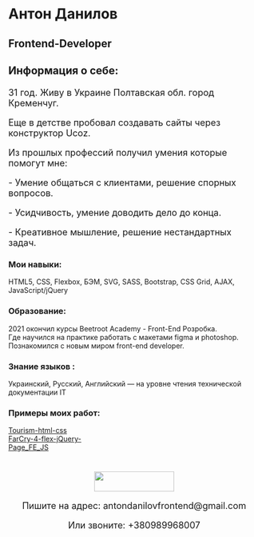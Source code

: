 # Антон Данилов
## Frontend-Developer
<div style="font-size: 18px">
      <h3>Информация о себе:</h3>
      <p>31 год. Живу в Украине Полтавская обл. город Кременчуг.</p>
      <p>Еще в детстве пробовал создавать сайты через конструктор Ucoz.</p>
      <p>Из прошлых профессий получил умения которые помогут мне:</p>
      <p>- Умение общаться с клиентами, решение спорных вопросов.</p>
      <p>- Усидчивость, умение доводить дело до конца.</p>
      <p>- Креативное мышление, решение нестандартных задач.</p>
    </div>
    <div>
      <h3>Мои навыки:</h3>
      <p>
        HTML5, CSS, Flexbox, БЭМ, SVG, SASS, Bootstrap, CSS Grid, AJAX,
        JavaScript/jQuery
      </p>
    </div>
    <div>
      <h3>Образование:</h3>
      <p>
        2021 окончил курсы Beetroot Academy - Front-End Розробка.<br />Где
        научился на практике работать с макетами figma и photoshop. Познакомился
        с новым миром front-end developer.
      </p>
    </div>
    <div>
      <h3>Знание языков :</h3>
      <p>
        Украинский, Русский, Английский — на уровне чтения технической
        документации IT
      </p>
    </div>
    <div>
      <h3>Примеры моих работ:</h3>
      <p>
        <a
          target="_blank"
          href="https://antondanilovfe.github.io/Tourism-html-css/"
          >Tourism-html-css</a
        ><br />
        <a
          target="_blank"
          href="https://antondanilovfe.github.io/FarCry-4-flex-jQuery-/"
          >FarCry-4-flex-jQuery-</a
        ><br />
        <a target="_blank" href="https://github.com/AntonDanilovFE/Page_FE_JS"
          >Page_FE_JS</a
        >
      </p>
    </div>
 <div align="center" style="margin: 40px 0">
      <div>
        <a
          style="margin: 0 10px; text-decoration: none"
          target="_blank"
          href="https://www.linkedin.com/in/anton-danilov-b81994215/"
        >
          <img
            width="160px"
            height="40px"
            src="https://img.shields.io/badge/LinkedIn-0077B5?style=for-the-badge&logo=linkedin&logoColor=white"
          />
        </a>
      </div>
      <p style="font-size: 18px">
        Пишите на адрес:
        <a
          style="text-decoration: none"
          href="mailto:antondanilovfrontend@gmail.com"
          >antondanilovfrontend@gmail.com</a
        >
      </p>
      <p style="font-size: 18px">
        Или звоните:
        <a style="text-decoration: none" href="tel:+380989968007"
          >+380989968007</a
        >
      </p>
    </div>
    
